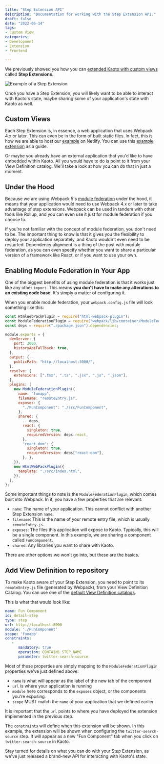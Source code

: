 ```yaml
---
title: "Step Extension API"
description: "Documentation for working with the Step Extension API."
draft: false
date: "2022-06-14"
tags:
- Custom View
categories:
- Development
- Extension
- Frontend

---
```


We previously showed you how you can [extended Kaoto with custom views](/add-custom-view) called **Step Extensions**.

![Example of a Step Extension](/images/step-extension.png)

Once you have a Step Extension, you will likely want to be able to interact 
with Kaoto's state, maybe sharing some of your application's state with 
Kaoto as well.

## Custom Views

Each Step Extension is, in essence, a web application that uses Webpack 4.x
or later. This can even be in the form of built static files. In fact, this is
how we are able to host our [example](https://step-extension.netlify.app/) on Netlify. You can use this [example extension](https://github.com/KaotoIO/step-extension) as a guide.

Or maybe you already have an external application that you'd like to have
embedded within Kaoto. All you would have to do is point to it from your View
Definition catalog. We'll take a look at how you can do that in just a moment.

## Under the Hood

Because we are using Webpack 5's [module federation](https://webpack.js.org/concepts/module-federation/) under the hood, it means that your
application would need to use Webpack 4.x or later to take advantage of step
extensions. Webpack can be used in tandem with other tools like Rollup, and
you can even use it just for module federation if you choose to.

If you're not familiar with the concept of module federation, you don't need
to be. The important thing to know is that it gives you the flexibility to
deploy your application separately, and Kaoto wouldn't even need to be
restarted. Dependency alignment is a thing of the past with module
federation, as you can even specify whether you want to share a
particular version of a framework like React, or if you want to use your own.

## Enabling Module Federation in Your App

One of the biggest benefits of using module federation is that it works just
like any other `import`. This means **you don't have to make any alterations
to an existing code base**. It's simply a matter of configuring it.

When you enable module federation, your `webpack.config.js` file will look 
something like this:

```js
const HtmlWebPackPlugin = require("html-webpack-plugin");
const ModuleFederationPlugin = require("webpack/lib/container/ModuleFederationPlugin");
const deps = require("./package.json").dependencies;

module.exports = {
  devServer: {
    port: 3000,
    historyApiFallback: true,
  },
  output: {
    publicPath: "http://localhost:3000/",
  },
  resolve: {
    extensions: [".tsx", ".ts", ".jsx", ".js", ".json"],
  },
  plugins: [
    new ModuleFederationPlugin({
      name: "funapp",
      filename: "remoteEntry.js",
      exposes: {
        "./FunComponent": "./src/FunComponent",
      },
      shared: {
        ...deps,
        react: {
          singleton: true,
          requiredVersion: deps.react,
        },
        "react-dom": {
          singleton: true,
          requiredVersion: deps["react-dom"],
        }, },
    }),
    new HtmlWebPackPlugin({
      template: "./src/index.html",
    }),
  ],
};
```

Some important things to note is the `ModuleFederationPlugin`, which comes 
built into Webpack. In it, you have a few properties that are relevant:

- `name`: The name of your application. This cannot conflict with another Step Extension `name`.
- `filename`: This is the name of your remote entry file, which is usually 
  `remoteEntry.js`.
- `exposes`: The files this application will expose to Kaoto. Typically, 
  this will be a single component. In this example, we are sharing a component 
  called `FunComponent`.
- `shared`: Any libraries you want to share with Kaoto.

There are other options we won't go into, but these are the basics.

## Add View Definition to repository

To make Kaoto aware of your Step Extension, you need to point to its
`remoteEntry.js` file (generated by Webpack), from your View Definition 
Catalog. You can use one of the [default View Definition catalogs](https://github.com/KaotoIO/kaoto-viewdefinition-catalog).

This is what that would look like:

```yaml {linenos=inline,hl_lines=[4,5,6],linenostart=1}
name: Fun Component
id: detail-step
type: step
url: http://localhost:8000
module: './FunComponent'
scope: 'funapp'
constraints: 
   -
      mandatory: true
      operation: CONTAINS_STEP_NAME
      parameter: twitter-search-source      
```

Most of these properties are simply mapping to the `ModuleFederationPlugin` 
properties we've just defined above:

- `name` is what will appear as the label of the new tab of the component
- `url` is where your application is running
- `module` here corresponds to the `exposes` object, or the components 
  you're exposing.
- `scope` MUST match the `name` of your application that we defined earlier

It is important that the `url` points to where you have deployed the extension
implemented in the previous step.

The `constraints` will define when this extension will be shown. In this 
example, the extension will be shown when configuring the 
`twitter-search-source` step. It will appear as a new "Fun Component" 
tab when you click on `twitter-search-source` in Kaoto.

Stay turned for details on what you can do with your Step Extension, as 
we've just released a brand-new API for interacting with Kaoto's state. 



